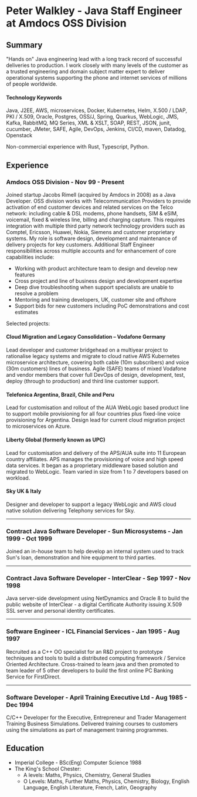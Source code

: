 # Peter Walkley - Java Staff Engineer at Amdocs OSS Division

## Summary
"Hands on" Java engineering lead with a long track record of successful deliveries to production. I work closely with many levels of the customer as a trusted engineering and domain subject matter expert to deliver operational systems supporting the phone and internet services of millions of people worldwide.

#### Technology Keywords
Java, J2EE, AWS, microservices, Docker, Kubernetes, Helm, X.500 / LDAP, PKI / X.509, Oracle, Postgres, OSS/J, Spring, Quarkus, WebLogic, JMS, Kafka, RabbitMQ, MQ Series, XML & XSLT, SOAP, REST, JSON, junit, cucumber, JMeter, SAFE, Agile, DevOps, Jenkins, CI/CD, maven, Datadog, Openstack

Non-commercial experience with Rust, Typescript, Python.

## Experience
### Amdocs OSS Division - Nov 99 - Present
Joined startup Jacobs Rimell (acquired by Amdocs in 2008) as a Java Developer.
OSS division works with Telecommunication Providers to provide activation of end customer devices and related services on the Telco network: including cable & DSL modems, phone handsets, SIM & eSIM, voicemail, fixed & wireless line, billing and charging capture. This requires integration with multiple third party network technology providers such as Comptel, Ericsson, Huawei, Nokia, Siemens and customer proprietary systems.
My role is software design, development and maintenance of delivery projects for key customers. Additional Staff Engineer responsibilities across multiple accounts and for enhancement of core capabilities include:
* Working with product architecture team to design and develop new features
* Cross project and line of business design and development expertise
* Deep dive troubleshooting when support specialists are unable to resolve a problem
* Mentoring and training developers, UK, customer site and offshore
* Support bids for new customers including PoC demonstrations and cost estimates

Selected projects:
#### Cloud Migration and Legacy Consolidation – Vodafone Germany
Lead developer and customer bridgehead on a multiyear project to rationalise legacy systems and migrate to cloud native AWS Kubernetes microservice architecture, covering both cable (10m subscribers) and voice (30m customers) lines of business. Agile (SAFE) teams of mixed Vodafone and vendor members that cover full DevOps of design, development, test, deploy (through to production) and third line customer support.

#### Telefonica Argentina, Brazil, Chile and Peru
Lead for customisation and rollout of the AUA WebLogic based product line to support mobile provisioning for all four countries plus fixed-line voice provisioning for Argentina. Design lead for current cloud migration project to microservices on Azure.

#### Liberty Global (formerly known as UPC)
Lead for customisation and delivery of the APS/AUA suite into 11 European country affiliates. APS manages the provisioning of voice and high speed data services. It began as a proprietary middleware based solution and migrated to WebLogic. Team varied in size from 1 to 7 developers based on workload.

#### Sky UK & Italy
Designer and developer to support a legacy WebLogic and AWS cloud native solution delivering Telephony services for Sky.
___
### Contract Java Software Developer - Sun Microsystems - Jan 1999 - Oct 1999
Joined an in-house team to help develop an internal system used to track Sun's loan, demonstration and hire equipment to third parties.
___
### Contract Java Software Developer - InterClear - Sep 1997 - Nov 1998
Java server-side development using NetDynamics and Oracle 8 to build the public website of InterClear - a digital Certificate Authority issuing X.509 SSL server and personal identity certificates.
___
### Software Engineer - ICL Financial Services - Jan 1995 - Aug 1997
Recruited as a C++ OO specialist for an R&D project to prototype techniques and tools to build a distributed computing framework / Service Oriented Architecture.
Cross-trained to learn java and then promoted to team leader of 5 other developers to build the first online PC Banking Service for FirstDirect.
___
### Software Developer - April Training Executive Ltd - Aug 1985 - Dec 1994
C/C++ Developer for the Executive, Entrepreneur and Trader Management Training Business Simulations. Delivered training courses to customers using the simulations as part of management training programmes.

## Education
* Imperial College - BSc(Eng) Computer Science 1988
*  The King's School Chester:
    * A levels: Maths, Physics, Chemistry, General Studies
    * O Levels: Maths, Further Maths, Physics, Chemistry, Biology, English Language, English Literature, French, Latin, Geography

